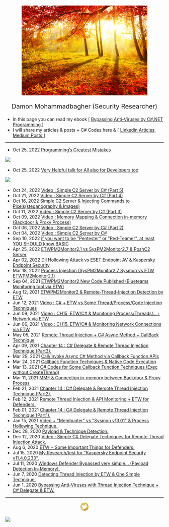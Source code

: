<p align="center"> <img src="fall-sunrise.jpg" width="400"> </p>
<p style="font-size:20px" align="center">Damon Mohammadbagher (Security Researcher)</p>

- In this page you can read my ebook [ [Bypassing Anti-Viruses by C#.NET Programming ](https://damonmohammadbagher.github.io/Posts/ebookBypassingAVsByCsharpProgramming/index.htm
)]
- I will share my articles & posts + C# Codes here & 
[ [Linkedin Articles](https://www.linkedin.com/today/author/damonmohammadbagher), [Medium Posts ](https://medium.com/@DamonMohammadbagher)]

------------------------------------------------------------- 

- Oct 25, 2022 [Programming’s Greatest Mistakes](https://www.youtube.com/watch?v=YfKzJuXmZX8)

[![](https://img.youtube.com/vi/YfKzJuXmZX8/1.jpg)](https://www.youtube.com/watch?v=YfKzJuXmZX8)
- Oct 25, 2022 [Very Helpful talk for All also for Developers too](https://www.youtube.com/watch?v=sSee-aDjtmw)

[![](https://img.youtube.com/vi/sSee-aDjtmw/1.jpg)](https://www.youtube.com/watch?v=sSee-aDjtmw)
- Oct 24, 2022 [Video : Simple C2 Server by C# (Part 5)](https://www.linkedin.com/posts/damonmohammadbagher_video-simple-c2-server-by-c-part-5-uploading-activity-6990395579440803840-EK0x)
- Oct 21, 2022 [Video : Simple C2 Server by C# (Part 4)](https://www.linkedin.com/posts/damonmohammadbagher_video-simple-c2-server-by-c-part-4-sending-activity-6988974020444438528-iIyB)
- Oct 16, 2022 [Simple C2 Server & Injecting Commands to Pixels(steganography & Images)](https://www.linkedin.com/pulse/simple-c2-server-injecting-commands-pixels-bmp-files-mohammadbagher)
- Oct 11, 2022 [Video : Simple C2 Server by C# (Part 3)](https://www.linkedin.com/posts/damonmohammadbagher_simple-c2-server-by-c-part-3-seatbelt-activity-6985655213864972288-rO0t)
- Oct 09, 2022 [Video : Memory Mapping & Connection in-memory (Backdoor & Proxy Process)](https://www.linkedin.com/posts/damonmohammadbagher_in-this-case-an-attacker-can-use-this-method-activity-6984911439308161024-Uaip)
- Oct 06, 2022 [Video : Simple C2 Server by C# (Part 2)](https://www.linkedin.com/posts/damonmohammadbagher_simple-c2-server-by-c-part-2-injecting-activity-6983483963394711554-Y1CG)
- Oct 04, 2022 [Video : Simple C2 Server by C#](https://www.youtube.com/watch?v=ulXfVrt8jX0)
- Sep 10, 2022 [if you want to be "Pentester" or "Red-Teamer", at least YOU SHOULD know BASIC](https://www.linkedin.com/pulse/you-want-pentester-red-teamer-security-researcher-mohammadbagher)
- Apr 25, 2022 [ETWPM2Monitor2.1 vs SysPM2Monitor2.7 & PoshC2 Server](https://github.com/DamonMohammadbagher/ETWProcessMon2/blob/main/ETWPM2Monitor2.1_vs_SysPM2Monitor2.7/README_20apr2022.md)
- Apr 02, 2022 [Dll Hollowing Attack vs ESET Endpoint AV & Kaspersky Endpoint Security](/Posts/2apr2022x.html)
- Mar 18, 2022 [Process Injection (SysPM2Monitor2.7 Sysmon vs ETW ETWPM2Monitor2.1)](/Posts/18mar2022x.html)
- Sep 04, 2021 [ETWPM2Monitor2 New Code Published (Blueteams Monitoring tool via ETW)](https://github.com/DamonMohammadbagher/ETWProcessMon2)
- Aug 12, 2021 [ETWPM2Monitor2 & Remote-Thread-Injection Detection by ETW](https://damonmohammadbagher.github.io/Posts/12aug2021x.html)
- Jun 12, 2021 [Video : C# + ETW vs Some Thread/Process/Code Injection Techniques](https://share.vidyard.com/watch/4kB2Xy1bLfhRxaTD6pwaLD)
- Jun 09, 2021 [Video : CH15, ETW/C# & Monitoring Process/Threads/.. + Network via ETW](https://share.vidyard.com/watch/6bYvcF75FqQ3BomZELpQUj)
- Jun 06, 2021 [Video : CH15, ETW/C# & Monitoring Network Connections via ETW](https://share.vidyard.com/watch/5ybRwUbt2b3d3M3ggQiuYQ?)
- May 05, 2021 [Remote Thread Injection + C# Async Method + CallBack Technique](Posts/05may2021x.html)
- Apr 09, 2021 [Chapter 14 : C# Delegate & Remote Thread Injection Technique (Part3).](https://github.com/DamonMohammadbagher/eBook-BypassingAVsByCSharp/tree/master/CH14)
- Mar 29, 2021 [Call/Invoke Async C# Method via Callback Function APIs](Posts/29mar2021x.html)
- Mar 24, 2021 [Callback Function Techniques & Native Code Execution](Posts/24_1mar2021x.html)
- Mar 13, 2021 [C# Codes for Some Callback Function Techniques (Exec without CreateThread)](https://github.com/DamonMohammadbagher/NativePayload_CBT)
- Mar 11, 2021 [MMF & Connection in-memory between Backdoor & Proxy Process](/Posts/10mar2021x.html)
- Feb 21, 2021 [Chapter 14 : C# Delegate & Remote Thread Injection Technique (Part2).](https://github.com/DamonMohammadbagher/eBook-BypassingAVsByCSharp/tree/master/CH14)
- Feb 12, 2021 [Remote Thread Injection & API Monitoring + ETW for Defenders.](/Posts/11Feb2021x.html)
- Feb 01, 2021 [Chapter 14 : C# Delegate & Remote Thread Injection Technique (Part1).](https://github.com/DamonMohammadbagher/eBook-BypassingAVsByCSharp/tree/master/CH14)
- Jan 15, 2021 [Video + "Memhunter" vs "Sysmon v13.01" & Process Hollowing Technique.](https://damonmohammadbagher.medium.com/memhunter-vs-sysmon-v13-01-process-hollowing-technique-5f67d6907aff)
- Dec 28, 2020 [Payload & Technique Detection.](/Posts/28Dec2020x.html)
- Dec 12, 2020 [Video : Simple C# Delegate Techniques for Remote Thread Injection Attack.](https://www.youtube.com/watch?v=kCgHl-UnM-s)
- Aug 6, 2020 [ETW + Some Important Things for Defenders.](/Posts/6Aug2020x.html)
- Jul 15, 2020 [My Research/test for "Kaspersky Endpoint Security v11.4.0.233".](/Posts/15Jul2020x.html)
- Jul 11, 2020 [Windows Defender Bypassed very simple... (Payload Detection In-Memory).](/Posts/11Jul2020x.html)
- Jun 7, 2020 [Detecting Thread Injection by ETW & One Simple Technique.](/Posts/7jun2020x.html)
- Jun 1, 2020 [Bypassing Anti-Viruses with Thread Injection Technique + C# Delegate & ETW.](/Posts/1jun2020x.html)

-------------------------------------------------------------
<p align="center"><a href="https://www.twitter.com/_Damon_M_"> <img src="tw_ico.jpeg" height="30" width="30"> </a></p>
<p><a href="https://hits.seeyoufarm.com"><img src="https://hits.seeyoufarm.com/api/count/incr/badge.svg?url=https://damonmohammadbagher.github.io/"/></a></p>



